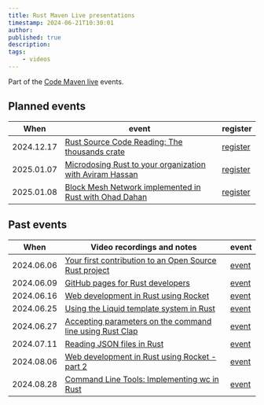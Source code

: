 ```yaml
---
title: Rust Maven Live presentations
timestamp: 2024-06-21T10:30:01
author:
published: true
description:
tags:
    - videos
---
```



Part of the [Code Maven live](https://live.code-maven.com/) events.

## Planned events

| When       | event                                                                                                                 |  register |
| ---------- | --------------------------------------------------------------------------------------------------------------------- | --------- |
| 2024.12.17 | [Rust Source Code Reading: The thousands crate](/the-thousands-crate)                                                 | [register](https://www.meetup.com/code-mavens/events/304824684/)  |
| 2025.01.07 | [Microdosing Rust to your organization with Aviram Hassan](/microdosing-rust-to-your-organization)                    | [register](https://www.meetup.com/code-mavens/events/304883841/)  |
| 2025.01.08 | [Block Mesh Network implemented in Rust with Ohad Dahan](/block-mesh-network)                                         | [register](https://www.meetup.com/code-mavens/events/304951805/)  |

## Past events

| When       | Video recordings and notes                                                                                            |  event                                                         |
| ---------- | --------------------------------------------------------------------------------------------------------------------- | -------------------------------------------------------------- |
| 2024.06.06 | [Your first contribution to an Open Source Rust project](/your-first-contribution-to-an-open-source-rust-project)     | [event](https://www.meetup.com/code-mavens/events/301156302/)  |
| 2024.06.09 | [GitHub pages for Rust developers](/github-pages-for-rust-developers)                                                 | [event](https://www.meetup.com/code-mavens/events/301215326/)  |
| 2024.06.16 | [Web development in Rust using Rocket](/web-development-in-rust-using-rocket)                                         | [event](https://www.meetup.com/code-mavens/events/301294669/)  |
| 2024.06.25 | [Using the Liquid template system in Rust](/using-the-liquid-template-system-in-rust)                                 | [event](https://www.meetup.com/code-mavens/events/301487547/)  |
| 2024.06.27 | [Accepting parameters on the command line using Rust Clap](/accepting-parameters-on-the-command-line-using-rust-clap) | [event](https://www.meetup.com/code-mavens/events/301506015/)  |
| 2024.07.11 | [Reading JSON files in Rust](/reading-json-files-in-rust)                                                             | [event](https://www.meetup.com/code-mavens/events/301636580/)  |
| 2024.08.06 | [Web development in Rust using Rocket - part 2](/web-development-in-rust-using-rocket-building-a-job-board)           | [event](https://www.meetup.com/code-mavens/events/301736709/)  |
| 2024.08.28 | [Command Line Tools: Implementing wc in Rust](/implementing-wc-in-rust)                                               | [event](https://www.meetup.com/code-mavens/events/302151487/)  |


